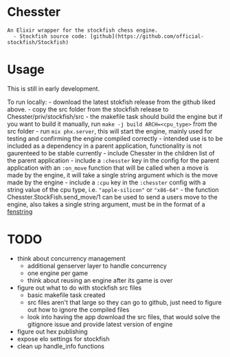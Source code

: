 # Chesster
    An Elixir wrapper for the stockfish chess engine.
      - Stockfish source code: [github](https://github.com/official-stockfish/Stockfish)

# Usage

  This is still in early development.

  To run locally: 
    - download the latest stokfish release from the github liked above.
    - copy the src folder from the stockfish release to Chesster/priv/stockfish/src
    - the makefile task should build the engine but if you want to build it manually, run `make -j build ARCH=<cpu_type>` from the src folder
    - run `mix phx.server`, this will start the engine, mainly used for testing and confirming the engine compiled correctly
    - intended use is to be included as a dependency in a parent application, functionality is not gaurenteed to be stable currently
      - include Chesster in the children list of the parent application
      - include a `:chesster` key in the config for the parent application with an `:on_move` function that will be called when a move is made by the engine, it will take a single string argument which is the move made by the engine
      - include a `:cpu` key in the `:chesster` config with a string value of the cpu type, i.e. `"apple-silicon"` or `"x86-64"`
      - the function Chesster.StockFish.send_move/1 can be used to send a users move to the engine, also takes a single string argument, must be in the format of a [fenstring](https://en.wikipedia.org/wiki/Forsyth%E2%80%93Edwards_Notation)

# TODO
  - think about concurrency management
    - additional genserver layer to handle concurrency
    - one engine per game
    - think about reusing an engine after its game is over
  - figure out what to do with stockfish src files
    - basic makefile task created
    - src files aren't that large so they can go to github, just need to figure out how to ignore the compiled files
    - look into having the app download the src files, that would solve the gitignore issue and provide latest version of engine
  - figure out hex publishing
  - expose elo settings for stockfish
  - clean up handle_info functions

